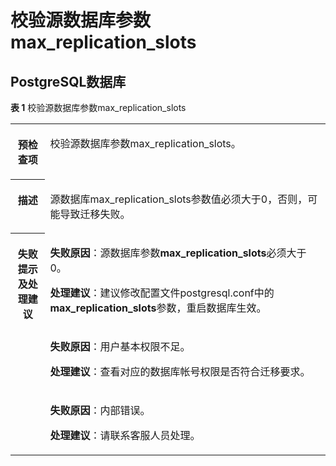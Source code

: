 # 校验源数据库参数max\_replication\_slots<a name="drs_11_0055"></a>

## PostgreSQL数据库<a name="section95501449153610"></a>

**表 1**  校验源数据库参数max\_replication\_slots

<a name="table18108192214474"></a>
<table><tbody><tr id="row19108192294711"><th class="firstcol" valign="top" width="11%" id="mcps1.2.3.1.1"><p id="p191087222477"><a name="p191087222477"></a><a name="p191087222477"></a><strong id="b13108162214473"><a name="b13108162214473"></a><a name="b13108162214473"></a>预检查项</strong></p>
</th>
<td class="cellrowborder" valign="top" width="89%" headers="mcps1.2.3.1.1 "><p id="p12789050113415"><a name="p12789050113415"></a><a name="p12789050113415"></a>校验源数据库参数max_replication_slots。</p>
</td>
</tr>
<tr id="row3108132254714"><th class="firstcol" valign="top" width="11%" id="mcps1.2.3.2.1"><p id="p1710810224473"><a name="p1710810224473"></a><a name="p1710810224473"></a><strong id="b510892211472"><a name="b510892211472"></a><a name="b510892211472"></a>描述</strong></p>
</th>
<td class="cellrowborder" valign="top" width="89%" headers="mcps1.2.3.2.1 "><p id="p16970716173516"><a name="p16970716173516"></a><a name="p16970716173516"></a>源数据库max_replication_slots参数值必须大于0，否则，可能导致迁移失败。</p>
</td>
</tr>
<tr id="row212432224711"><th class="firstcol" rowspan="3" valign="top" width="11%" id="mcps1.2.3.3.1"><p id="p1412462211472"><a name="p1412462211472"></a><a name="p1412462211472"></a><strong id="b111246227470"><a name="b111246227470"></a><a name="b111246227470"></a>失败提示及处理建议</strong></p>
</th>
<td class="cellrowborder" valign="top" width="89%" headers="mcps1.2.3.3.1 "><p id="p2430529155312"><a name="p2430529155312"></a><a name="p2430529155312"></a><strong id="b155092169571"><a name="b155092169571"></a><a name="b155092169571"></a>失败原因</strong>：源数据库参数<span class="parmname" id="parmname4112142812342"><a name="parmname4112142812342"></a><a name="parmname4112142812342"></a><b>max_replication_slots</b></span>必须大于0。</p>
<p id="p11476929123713"><a name="p11476929123713"></a><a name="p11476929123713"></a><strong id="b1594672411710"><a name="b1594672411710"></a><a name="b1594672411710"></a>处理建议</strong>：建议修改配置文件postgresql.conf中的<span class="parmname" id="parmname1656300333"><a name="parmname1656300333"></a><a name="parmname1656300333"></a><b>max_replication_slots</b></span>参数，重启数据库生效。</p>
</td>
</tr>
<tr id="row832105419474"><td class="cellrowborder" valign="top" headers="mcps1.2.3.3.1 "><p id="p79614275530"><a name="p79614275530"></a><a name="p79614275530"></a><strong id="b3838321145715"><a name="b3838321145715"></a><a name="b3838321145715"></a>失败原因</strong>：用户基本权限不足。</p>
<p id="p17341101345410"><a name="p17341101345410"></a><a name="p17341101345410"></a><strong id="b185515274711"><a name="b185515274711"></a><a name="b185515274711"></a>处理建议</strong>：查看对应的数据库帐号权限是否符合迁移要求。</p>
</td>
</tr>
<tr id="row18766155712477"><td class="cellrowborder" valign="top" headers="mcps1.2.3.3.1 "><p id="p117543371522"><a name="p117543371522"></a><a name="p117543371522"></a><strong id="b1227672515714"><a name="b1227672515714"></a><a name="b1227672515714"></a>失败原因</strong>：内部错误。</p>
<p id="p1490342055417"><a name="p1490342055417"></a><a name="p1490342055417"></a><strong id="b239962911715"><a name="b239962911715"></a><a name="b239962911715"></a>处理建议</strong>：请联系客服人员处理。</p>
</td>
</tr>
</tbody>
</table>


